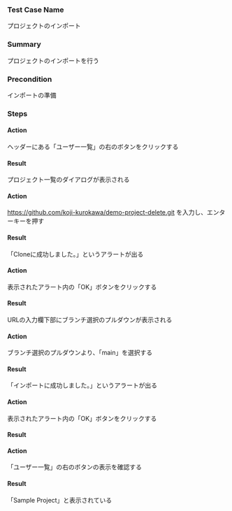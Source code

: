 ### Test Case Name
プロジェクトのインポート

### Summary
プロジェクトのインポートを行う

### Precondition
インポートの準備

### Steps

#### Action
ヘッダーにある「ユーザー一覧」の右のボタンをクリックする
#### Result
プロジェクト一覧のダイアログが表示される

#### Action
https://github.com/koji-kurokawa/demo-project-delete.git を入力し、エンターキーを押す
#### Result
「Cloneに成功しました。」というアラートが出る

#### Action
表示されたアラート内の「OK」ボタンをクリックする
#### Result
URLの入力欄下部にブランチ選択のプルダウンが表示される

#### Action
ブランチ選択のプルダウンより、「main」を選択する
#### Result
「インポートに成功しました。」というアラートが出る

#### Action
表示されたアラート内の「OK」ボタンをクリックする
#### Result


#### Action
「ユーザー一覧」の右のボタンの表示を確認する
#### Result
「Sample Project」と表示されている
